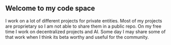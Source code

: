 ## Welcome to my code space

I work on a lot of different projects for private entities. Most of my projects are proprietary so I am not able to share them in a public repo. On my free time I work on decentralized projects and AI. Some day I may share some of that work when I think its beta worthy and useful for the community.
